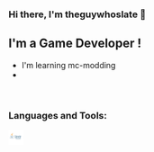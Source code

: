 ### Hi there, I'm theguywhoslate 👋


## I'm a Game Developer !
-  I'm learning mc-modding
-  

<br />

### Languages and Tools:


<img align="left" alt="Java" width="26px" src="https://raw.githubusercontent.com/github/explore/80688e429a7d4ef2fca1e82350fe8e3517d3494d/topics/java/java.png" />

